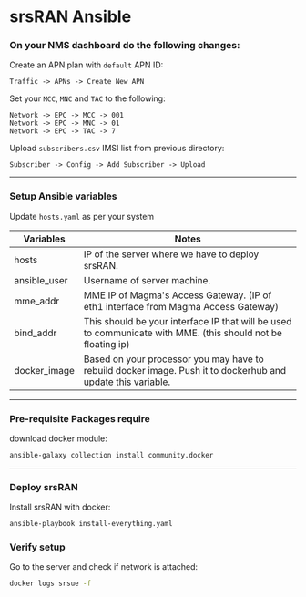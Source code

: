 # srsRAN Ansible

### On your NMS dashboard do the following changes:

Create an APN plan with `default` APN ID:
```
Traffic -> APNs -> Create New APN
```

Set your `MCC`, `MNC` and `TAC` to the following:
```
Network -> EPC -> MCC -> 001
Network -> EPC -> MNC -> 01
Network -> EPC -> TAC -> 7
```

Upload `subscribers.csv` IMSI list from previous directory:
```
Subscriber -> Config -> Add Subscriber -> Upload
```
---

### Setup Ansible variables

Update `hosts.yaml` as per your system

Variables | Notes
---|---
hosts | IP of the server where we have to deploy srsRAN.
ansible_user | Username of server machine.
mme_addr | MME IP of Magma's Access Gateway. (IP of eth1 interface from Magma Access Gateway)
bind_addr | This should be your interface IP that will be used to communicate with MME. (this should not be floating ip)
docker_image | Based on your processor you may have to rebuild docker image. Push it to dockerhub and update this variable.

---

### Pre-requisite Packages require

download docker module:
```bash
ansible-galaxy collection install community.docker
```
---

### Deploy srsRAN

Install srsRAN with docker:
```bash
ansible-playbook install-everything.yaml
```

### Verify setup

Go to the server and check if network is attached:
```bash
docker logs srsue -f
```


